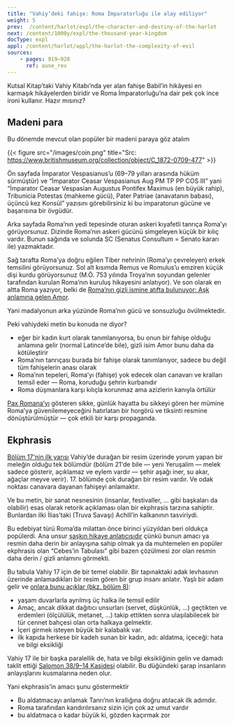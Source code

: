 ```yaml
---
title: "Vahiy’deki fahişe: Roma İmparatorluğu ile alay ediliyor"
weight: 5
prev:  /content/harlot/expl/the-character-and-destiny-of-the-harlot
next: /content/1000y/expl/the-thousand-year-kingdom
docType: expl
appl: /content/harlot/appl/the-harlot-the-complexity-of-evil
sources: 
    - pages: 919–928
      ref: aune_rev
---
```


Kutsal Kitap’taki Vahiy Kitabı’nda yer alan fahişe Babil’in hikâyesi en karmaşık hikâyelerden biridir ve Roma İmparatorluğu’na dair pek çok ince ironi kullanır. Hazır mısınız?

## Madeni para

<a name="cbea"></a>
Bu dönemde mevcut olan popüler bir madeni paraya göz atalım

{{< figure src="/images/coin.png" title="Src: https://www.britishmuseum.org/collection/object/C_1872-0709-477" >}}

Ön sayfada İmparator Vespasianus’u (69–79 yılları arasında hüküm sürmüştür) ve “İmparator Ceasar Vespasianus Aug PM TP PP COS III” yani “İmparator Ceasar Vespasian Augustus Pontifex Maximus (en büyük rahip), Tribunicia Potestas (mahkeme gücü), Pater Patriae (anavatanın babası), üçüncü kez Konsül” yazısını görebilirsiniz ki bu imparatorun gücüne ve başarısına bir övgüdür.

Arka sayfada Roma’nın yedi tepesinde oturan askeri kıyafetli tanrıça Roma’yı görüyorsunuz. Dizinde Roma’nın askeri gücünü simgeleyen küçük bir kılıç vardır. Bunun sağında ve solunda SC (Senatus Consultum = Senato kararı ile) yazmaktadır.

Sağ tarafta Roma’ya doğru eğilen Tiber nehrinin (Roma’yı çevreleyen) erkek temsilini görüyorsunuz. Sol alt kısımda Remus ve Romulus’u emziren küçük dişi kurdu görüyorsunuz (M.Ö. 753 yılında Troya’nın soyundan gelenler tarafından kurulan Roma’nın kuruluş hikayesini anlatıyor). Ve son olarak en altta Roma yazıyor, belki de [Roma’nın gizli ismine atıfta bulunuyor: Aşk anlamına gelen Amor](https://www.quartahospitalityinrome.com/en/Rome-and-the-secret-of-its-name/).

Yani madalyonun arka yüzünde Roma’nın gücü ve sonsuzluğu övülmektedir.

Peki vahiydeki metin bu konuda ne diyor?

- eğer bir kadın kurt olarak tanımlanıyorsa, bu onun bir fahişe olduğu anlamına gelir (normal Latince’de bile), gizli isim Amor bunu daha da kötüleştirir
- Roma’nın tanrıçası burada bir fahişe olarak tanımlanıyor, sadece bu değil tüm fahişelerin anası olarak
- Roma’nın tepeleri, Roma’yı (fahişe) yok edecek olan canavarı ve kralları temsil eder — Roma, koruduğu şehrin kurbanıdır
- Roma düşmanlara karşı kılıçla korunmaz ama azizlerin kanıyla örtülür

[Pax Romana’yı](../../../../background/history/expl/pax-romana-key-to-understand-the-book-of-revelation) gösteren sikke, günlük hayatta bu sikkeyi gören her mümine Roma’ya güvenilemeyeceğini hatırlatan bir horgörü ve tiksinti resmine dönüştürülmüştür — çok etkili bir karşı propaganda.

## Ekphrasis

<a name="585e"></a>
[Bölüm 17'nin ilk yarısı](https://www.bibleserver.com/TR/Vahiy17%3A1-13) Vahiy’de durağan bir resim üzerinde yorum yapan bir meleğin olduğu tek bölümdür (bölüm 21'de bile — yeni Yeruşalim — melek sadece gösterir, açıklamaz ve eylem vardır — şehir aşağı iner, su akar, ağaçlar meyve verir). 17. bölümde çok durağan bir resim vardır. Ve odak noktası canavara dayanan fahişeyi anlamaktır.

Ve bu metin, bir sanat nesnesinin (insanlar, festivaller, … gibi başkaları da olabilir) esas olarak retorik açıklaması olan bir ekphrasis tarzına sahiptir. Bunlardan ilki İlias’taki (Truva Savaşı) Achill’in kalkanının tasviriydi.

Bu edebiyat türü Roma’da milattan önce birinci yüzyıldan beri oldukça popülerdi. Ana unsur [şaşkın hikaye anlatıcısıdır](https://www.bibleserver.com/TR/Vahiy17%3A7) çünkü bunun amacı ya resmin daha derin bir anlayışına sahip olmak ya da muhtemelen en popüler ekphrasis olan “Cebes’in Tabulası” gibi bazen çözülmesi zor olan resmin daha derin / gizli anlamını görmekti.

Bu tabula Vahiy 17 için de bir temel olabilir. Bir tapınaktaki adak levhasının üzerinde anlamadıkları bir resim gören bir grup insanı anlatır. Yaşlı bir adam gelir ve [onlara bunu açıklar (bkz. bölüm 8)](https://archive.org/details/cebestabletwithi00cebeiala/page/n4/mode/1up?view=theater):

- yaşam duvarlarla ayrılmış üç halka ile temsil edilir
- Amaç, ancak dikkat dağıtıcı unsurları (servet, düşkünlük, …) geçtikten ve erdemleri (ölçülülük, metanet, …) takip ettikten sonra ulaşılabilecek bir tür cennet bahçesi olan orta halkaya gelmektir.
- İçeri girmek isteyen büyük bir kalabalık var.
- ilk kapıda herkese bir kadeh sunan bir kadın, adı: aldatma, içeceği: hata ve bilgi eksikliği

Vahiy 17 ile bir başka paralellik de, hata ve bilgi eksikliğinin gelin ve damadı taklit ettiği [Salomon 38/9–14 Kasidesi](https://en.wikipedia.org/wiki/Odes_of_Solomon) olabilir. Bu düğündeki şarap insanların anlayışlarını kusmalarına neden olur.

Yani ekphrasis’in amacı şunu göstermektir

- Bu aldatmacayı anlamak Tanrı’nın krallığına doğru atılacak ilk adımdır.
- Roma tarafından kandırılırsanız sizin için çok az umut vardır
- bu aldatmaca o kadar büyük ki, gözden kaçırmak zor
